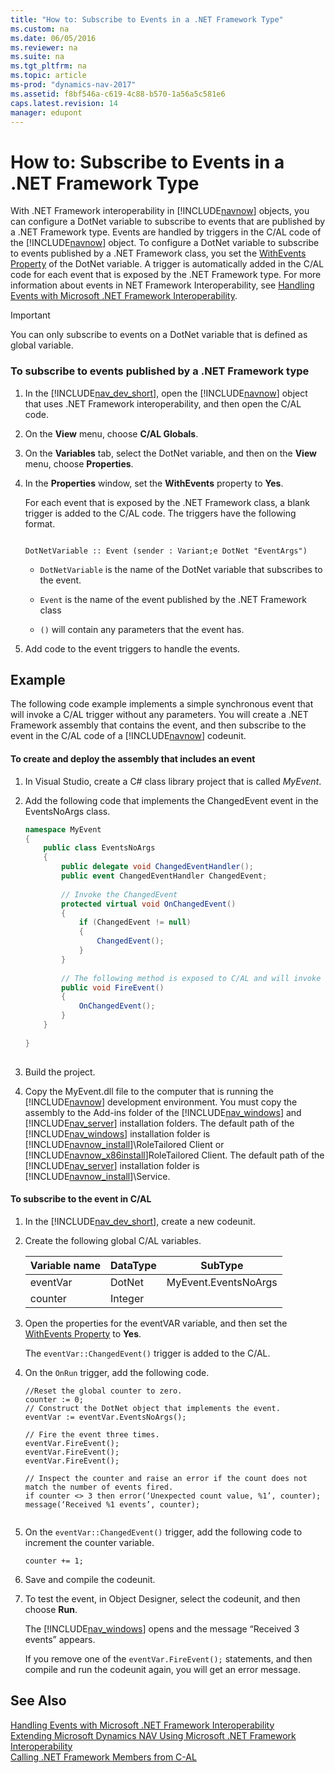 ```yaml
---
title: "How to: Subscribe to Events in a .NET Framework Type"
ms.custom: na
ms.date: 06/05/2016
ms.reviewer: na
ms.suite: na
ms.tgt_pltfrm: na
ms.topic: article
ms-prod: "dynamics-nav-2017"
ms.assetid: f8bf546a-c619-4c88-b570-1a56a5c581e6
caps.latest.revision: 14
manager: edupont
---
```

# How to: Subscribe to Events in a .NET Framework Type
With .NET Framework interoperability in [!INCLUDE[navnow](includes/navnow_md.md)] objects, you can configure a DotNet variable to subscribe to events that are published by a .NET Framework type. Events are handled by triggers in the C/AL code of the [!INCLUDE[navnow](includes/navnow_md.md)] object. To configure a DotNet variable to subscribe to events published by a .NET Framework class, you set the [WithEvents Property](WithEvents-Property.md) of the DotNet variable. A trigger is automatically added in the C/AL code for each event that is exposed by the .NET Framework type. For more information about events in NET Framework Interoperability, see [Handling Events with Microsoft .NET Framework Interoperability](Handling-Events-with-Microsoft-.NET-Framework-Interoperability.md).  
  
> [!IMPORTANT]  
>  You can only subscribe to events on a DotNet variable that is defined as global variable.  
  
### To subscribe to events published by a .NET Framework type  
  
1.  In the [!INCLUDE[nav_dev_short](includes/nav_dev_short_md.md)], open the [!INCLUDE[navnow](includes/navnow_md.md)] object that uses .NET Framework interoperability, and then open the C/AL code.  
  
2.  On the **View** menu, choose **C/AL Globals**.  
  
3.  On the **Variables** tab, select the DotNet variable, and then on the **View** menu, choose **Properties**.  
  
4.  In the **Properties** window, set the **WithEvents** property to **Yes**.  
  
     For each event that is exposed by the .NET Framework class, a blank trigger is added to the C/AL code. The triggers have the following format.  
  
    ```  
  
    DotNetVariable :: Event (sender : Variant;e DotNet "EventArgs")  
    ```  
  
    -   `DotNetVariable` is the name of the DotNet variable that subscribes to the event.  
  
    -   `Event` is the name of the event published by the .NET Framework class  
  
    -   `()` will contain any parameters that the event has.  
  
5.  Add code to the event triggers to handle the events.  
  
## Example  
 The following code example implements a simple synchronous event that will invoke a C/AL trigger without any parameters. You will create a .NET Framework assembly that contains the event, and then subscribe to the event in the C/AL code of a [!INCLUDE[navnow](includes/navnow_md.md)] codeunit.  
  
#### To create and deploy the assembly that includes an event  
  
1.  In Visual Studio, create a C\# class library project that is called *MyEvent*.  
  
2.  Add the following code that implements the ChangedEvent event in the EventsNoArgs class.  
  
    ```c#  
    namespace MyEvent  
    {  
        public class EventsNoArgs  
        {  
            public delegate void ChangedEventHandler();  
            public event ChangedEventHandler ChangedEvent;  
  
            // Invoke the ChangedEvent  
            protected virtual void OnChangedEvent()  
            {  
                if (ChangedEvent != null)  
                {  
                    ChangedEvent();  
                }  
            }  
  
            // The following method is exposed to C/AL and will invoke the event trigger that is registered in the ChangedEvent variable.   
            public void FireEvent()  
            {  
                OnChangedEvent();  
            }  
        }  
  
    }  
  
    ```  
  
3.  Build the project.  
  
4.  Copy the MyEvent.dll file to the computer that is running the [!INCLUDE[navnow](includes/navnow_md.md)] development environment. You must copy the assembly to the Add-ins folder of the [!INCLUDE[nav_windows](includes/nav_windows_md.md)] and [!INCLUDE[nav_server](includes/nav_server_md.md)] installation folders. The default path of the [!INCLUDE[nav_windows](includes/nav_windows_md.md)] installation folder is [!INCLUDE[navnow_install](includes/navnow_install_md.md)]\\RoleTailored Client or [!INCLUDE[navnow_x86install](includes/navnow_x86install_md.md)]RoleTailored Client. The default path of the [!INCLUDE[nav_server](includes/nav_server_md.md)] installation folder is [!INCLUDE[navnow_install](includes/navnow_install_md.md)]\\Service.  
  
#### To subscribe to the event in C/AL  
  
1.  In the [!INCLUDE[nav_dev_short](includes/nav_dev_short_md.md)], create a new codeunit.  
  
2.  Create the following global C/AL variables.  
  
    |Variable name|DataType|SubType|  
    |-------------------|--------------|-------------|  
    |eventVar|DotNet|MyEvent.EventsNoArgs|  
    |counter|Integer||  
  
3.  Open the properties for the eventVAR variable, and then set the [WithEvents Property](WithEvents-Property.md) to **Yes**.  
  
     The `eventVar::ChangedEvent()` trigger is added to the C/AL.  
  
4.  On the `OnRun` trigger, add the following code.  
  
    ```  
    //Reset the global counter to zero.  
    counter := 0;  
    // Construct the DotNet object that implements the event.  
    eventVar := eventVar.EventsNoArgs();  
  
    // Fire the event three times.  
    eventVar.FireEvent();  
    eventVar.FireEvent();  
    eventVar.FireEvent();  
  
    // Inspect the counter and raise an error if the count does not match the number of events fired.  
    if counter <> 3 then error(‘Unexpected count value, %1’, counter);  
    message(‘Received %1 events’, counter);  
  
    ```  
  
5.  On the `eventVar::ChangedEvent()` trigger, add the following code to increment the counter variable.  
  
    ```  
    counter += 1;  
    ```  
  
6.  Save and compile the codeunit.  
  
7.  To test the event, in Object Designer, select the codeunit, and then choose **Run**.  
  
     The [!INCLUDE[nav_windows](includes/nav_windows_md.md)] opens and the message “Received 3 events” appears.  
  
     If you remove one of the `eventVar.FireEvent();` statements, and then compile and run the codeunit again, you will get an error message.  
  
## See Also  
 [Handling Events with Microsoft .NET Framework Interoperability](Handling-Events-with-Microsoft-.NET-Framework-Interoperability.md)   
 [Extending Microsoft Dynamics NAV Using Microsoft .NET Framework Interoperability](Extending-Microsoft-Dynamics-NAV-Using-Microsoft-.NET-Framework-Interoperability.md)   
 [Calling .NET Framework Members from C-AL](Calling-.NET-Framework-Members-from-C-AL.md)